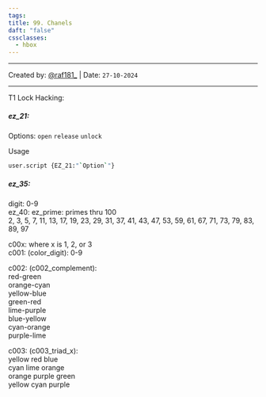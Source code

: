 ```yaml
---
tags: 
title: 99. Chanels
daft: "false"
cssclasses:
  - hbox
---
```

---
Created by: [@raf181_](https://github.com/raf181)  | Date: `27-10-2024`

---

T1 Lock Hacking:  

##### **ez_21**: 
Options: `open` `release` `unlock`

Usage
```sh
user.script {EZ_21:"`Option`"}
```
##### **ez_35**:
digit: 0-9  
ez_40: ez_prime: primes thru 100  
2, 3, 5, 7, 11, 13, 17, 19, 23, 29, 31, 37, 41, 43, 47, 53, 59, 61, 67, 71, 73, 79, 83, 89, 97  
  
c00x: where x is 1, 2, or 3  
c001: (color_digit): 0-9  
  
c002: (c002_complement):  
red-green  
orange-cyan  
yellow-blue  
green-red  
lime-purple  
blue-yellow  
cyan-orange  
purple-lime  
  
c003: (c003_triad_x):  
yellow red blue  
cyan lime orange  
orange purple green  
yellow cyan purple